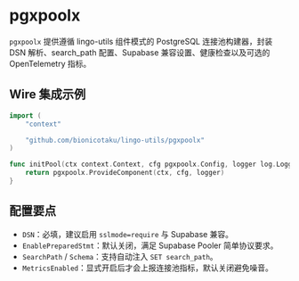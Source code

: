 # pgxpoolx

`pgxpoolx` 提供遵循 lingo-utils 组件模式的 PostgreSQL 连接池构建器，封装 DSN 解析、search_path 配置、Supabase 兼容设置、健康检查以及可选的 OpenTelemetry 指标。

## Wire 集成示例

```go
import (
    "context"

    "github.com/bionicotaku/lingo-utils/pgxpoolx"
)

func initPool(ctx context.Context, cfg pgxpoolx.Config, logger log.Logger) (*pgxpoolx.Component, func(), error) {
    return pgxpoolx.ProvideComponent(ctx, cfg, logger)
}
```

## 配置要点

- `DSN`：必填，建议启用 `sslmode=require` 与 Supabase 兼容。
- `EnablePreparedStmt`：默认关闭，满足 Supabase Pooler 简单协议要求。
- `SearchPath` / `Schema`：支持自动注入 `SET search_path`。
- `MetricsEnabled`：显式开启后才会上报连接池指标，默认关闭避免噪音。
